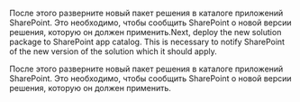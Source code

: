 <span data-ttu-id="8d60a-p176">После этого разверните новый пакет решения в каталоге приложений SharePoint. Это необходимо, чтобы сообщить SharePoint о новой версии решения, которую он должен применить.</span><span class="sxs-lookup"><span data-stu-id="8d60a-p176">Next, deploy the new solution package to SharePoint app catalog. This is necessary to notify SharePoint of the new version of the solution which it should apply.</span></span>

После этого разверните новый пакет решения в каталоге приложений SharePoint. Это необходимо, чтобы сообщить SharePoint о новой версии решения, которую он должен применить.